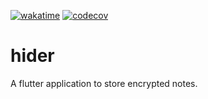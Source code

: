 [![wakatime](https://wakatime.com/badge/github/ValentinVignal/hider.svg)](https://wakatime.com/badge/github/ValentinVignal/hider)
[![codecov](https://codecov.io/gh/ValentinVignal/hider/branch/master/graph/badge.svg?token=PAEJ7IH47K)](https://codecov.io/gh/ValentinVignal/hider)

# hider

A flutter application to store encrypted notes.
